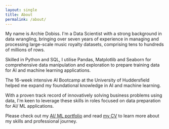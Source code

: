 ```yaml
---
layout: single
title: About
permalink: /about/
---
```


My name is Archie Dobiss. I'm a Data Scientist with a strong background in data wrangling, bringing over seven years of experience in managing and processing large-scale music royalty datasets, comprising tens to hundreds of millions of rows. 

Skilled in Python and SQL, I utilise Pandas, Matplotlib and Seaborn for comprehensive data manipulation and exploration to prepare training data for AI and machine learning applications.

The 16-week intensive AI Bootcamp at the University of Huddersfield helped me expand my foundational knowledge in AI and machine learning.

With a proven track record of innovatively solving business problems using data, I'm keen to leverage these skills in roles focused on data preparation for AI/ ML applications.

Please check out my [AI/ ML portfolio](/projects) and read [my CV](/assets/archie-dobiss-cv.pdf) to learn more about my skills and professional journey.